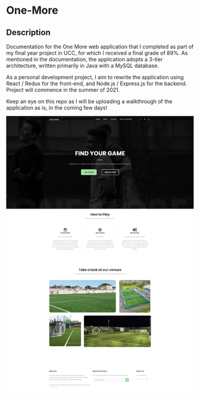 # One-More

## Description
Documentation for the One More web application that I completed as part of my final year project in UCC, for which I received a final grade of 89%. As mentioned in the documentation, the application adopts a 3-tier architecture, written primarily in Java with a MySQL database.

As a personal development project, I aim to rewrite the application using React / Redux for the front-end, and Node.js / Express.js for the backend. Project will commence in the summer of 2021.

Keep an eye on this repo as I will be uploading a walkthrough of the application as is, in the coming few days!

<img src="https://github.com/ElChickenSpicy/One-More/blob/main/screencapture-localhost-8080-FinalYearProject-index-html-2021-05-10-20_04_22.png" />
